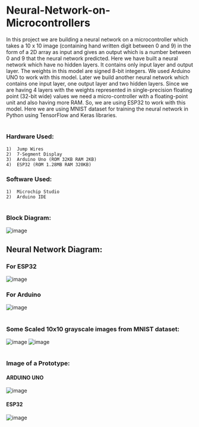 # Neural-Network-on-Microcontrollers

In this project we are building a neural network on a microcontroller which takes a 10 x 10 image (containing hand written digit between 0 and 9) in the form of a 2D array as input and gives an output which is a number between 0 and 9 that the neural network predicted. Here we have built a neural network which have no hidden layers. It contains only input layer and output layer. The weights in this model are signed 8-bit integers. We used Arduino UNO to work with this model.
Later we build another neural network which contains one input layer, one output layer and two hidden layers. 
Since we are having 4 layers with the weights represented in single-precision floating point (32-bit wide) values we need a micro-controller with a floating-point unit and also having more RAM.
So, we are using ESP32 to work with this model.
Here we are using MNIST dataset for training the neural network in Python using TensorFlow and Keras libraries.

#
### Hardware Used:
    1)  Jump Wires
    2)  7-Segment Display
    3)  Arduino Uno (ROM 32KB RAM 2KB)
    4)  ESP32 (ROM 1.28MB RAM 320KB)

### Software Used:
    1)  Microchip Studio
    2)  Arduino IDE

#
### Block Diagram:
![image](https://user-images.githubusercontent.com/84563214/121001085-8a150a80-c7a8-11eb-89af-cb7b0008b34c.png)

## Neural Network Diagram:
### For ESP32
![image](https://user-images.githubusercontent.com/84563214/121002018-83d35e00-c7a9-11eb-95f2-27616281a706.png)

### For Arduino
![image](https://user-images.githubusercontent.com/84563214/121002525-0fe58580-c7aa-11eb-9056-ec8e76a65607.png)

#
### Some Scaled 10x10 grayscale images from MNIST dataset:
![image](https://user-images.githubusercontent.com/84563214/121003263-f7c23600-c7aa-11eb-919d-afe740f3eb0e.png)
![image](https://user-images.githubusercontent.com/84563214/121003288-014b9e00-c7ab-11eb-8a88-964d84324cb4.png)

#
### Image of a Prototype:

#### ARDUINO UNO
![image](https://user-images.githubusercontent.com/84563214/121003464-32c46980-c7ab-11eb-817e-d437476c3940.png)

 
#### ESP32
![image](https://user-images.githubusercontent.com/84563214/121003478-37891d80-c7ab-11eb-973b-a87d036ed82c.png)























